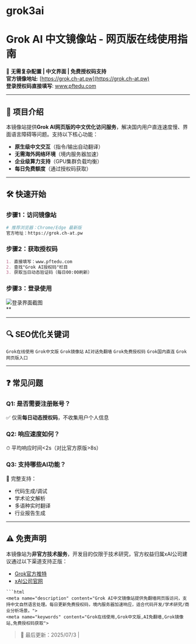 # grok3ai
# Grok AI 中文镜像站 - 网页版在线使用指南

🚀 **无需复杂配置 | 中文界面 | 免费授权码支持**  
**官方镜像地址**: [https://grok.ch-at.pw](https://grok.ch-at.pw)  
**登录授权码直接填写**: www.pftedu.com

---

## 🌟 项目介绍
本镜像站提供**Grok AI网页版的中文优化访问服务**，解决国内用户直连速度慢、界面语言障碍等问题。支持以下核心功能：
- **原生级中文交互**（指令/输出自动翻译）
- **无需海外网络环境**（境内服务器加速）
- **企业级算力支持**（GPU集群负载均衡）
- **每日免费额度**（通过授权码获取）

---

## 🛠 快速开始
### 步骤1：访问镜像站
```bash
# 推荐浏览器：Chrome/Edge 最新版
官方地址：https://grok.ch-at.pw
```

### 步骤2：获取授权码
```markdown
1. 直接填写：www.pftedu.com
2. 查找"Grok AI授权码"栏目
3. 获取当日动态验证码（每日00:00刷新）
```


### 步骤3：登录使用
![登录界面截图](https://github.com/user-attachments/assets/450b7cde-331f-45ef-9311-509693904567)  
**

---

## 🔍 SEO优化关键词
`Grok在线使用` `Grok中文版` `Grok镜像站` `AI对话免翻墙` `Grok免费授权码` `Grok国内直连` `Grok网页版入口`

---

## ❓ 常见问题
### Q1: 是否需要注册账号？
✅ 仅需**每日动态授权码**，不收集用户个人信息

### Q2: 响应速度如何？
⏱ 平均响应时间<2s（对比官方原版>8s）

### Q3: 支持哪些AI功能？
🧠 完整支持：
- 代码生成/调试
- 学术论文解析
- 多语种实时翻译
- 行业报告生成

---

## ⚠️ 免责声明
本镜像站为**非官方技术服务**，开发目的仅限于技术研究，官方权益归属xAI公司建议通过以下渠道支持正版：
- [Grok官方推特](https://twitter.com/grok)
- [xAI公司官网](https://x.ai/)
``` 
```html
<meta name="description" content="Grok AI中文镜像站提供免翻墙网页版访问，支持中文自然语言处理。每日更新免费授权码，境内服务器加速响应，适合代码开发/学术研究/商业分析场景。">
<meta name="keywords" content="Grok在线使用,Grok中文版,AI免翻墙,Grok镜像站,免费授权码获取">
``` 

> 🔄 最后更新：2025/07/3 |
```
